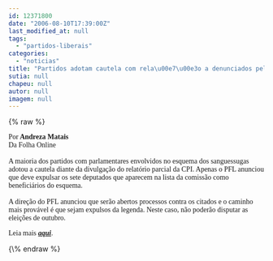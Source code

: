 ```yaml
---
id: 12371800
date: "2006-08-10T17:39:00Z"
last_modified_at: null
tags:
  - "partidos-liberais"
categories:
  - "noticias"
title: "Partidos adotam cautela com rela\u00e7\u00e3o a denunciados pela CPI "
sutia: null
chapeu: null
autor: null
imagem: null
---
```

{\% raw %}
<p><P><FONT face=Verdana>Por<STRONG> Andreza Matais<BR></STRONG></FONT><FONT face=Verdana>Da Folha Online<BR><BR>A maioria dos partidos com parlamentares envolvidos no esquema dos sanguessugas adotou a cautela diante da divulgação do relatório parcial da CPI. Apenas o PFL anunciou que deve expulsar os sete deputados que aparecem na lista da comissão como beneficiários do esquema.<BR><BR>A direção do PFL anunciou que serão abertos processos contra os citados e o caminho mais provável é que sejam expulsos da legenda. Neste caso, não poderão disputar as eleições de outubro.</FONT></P><FONT face=Verdana></p>
<p><P>Leia mais <STRONG><EM><A href=\"https://www1.folha.uol.com.br/folha/brasil/ult96u81251.shtml\" target=_blank>aqui</A></EM></STRONG>.</P></FONT> </p>
{\% endraw %}